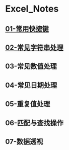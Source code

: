 # Excel_Notes
## [01-常用快捷键](01-常用快捷键.md)

## [02-常见字符串处理](02-字符串操作.md)

## 03-常见数值处理

## 04-常见日期处理

## 05-重复值处理

## 06-匹配与查找操作

## 07-数据透视







